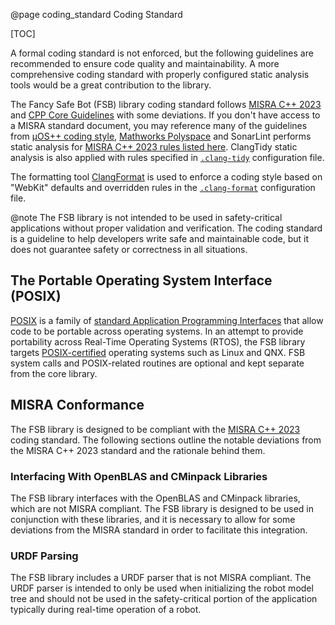 @page coding_standard Coding Standard

[TOC]

A formal coding standard is not enforced, but the following guidelines are recommended to ensure code quality and maintainability. A more comprehensive coding standard with properly configured static analysis tools would be a great contribution to the library.

The Fancy Safe Bot (FSB) library coding standard follows [MISRA C++ 2023](https://www.perforce.com/resources/qac/misra-c-cpp) and [CPP Core Guidelines](https://isocpp.github.io/CppCoreGuidelines/CppCoreGuidelines) with some deviations. If you don't have access to a MISRA standard document, you may reference many of the guidelines from [µOS++ coding style](https://micro-os-plus.github.io/develop/coding-style/), [Mathworks Polyspace](https://www.mathworks.com/help/bugfinder/misra-cpp-2023-rules-and-directives.html) and SonarLint performs static analysis for [MISRA C++ 2023 rules listed here](https://rules.sonarsource.com/cpp/tag/misra-c++2023/).  ClangTidy static analysis is also applied with rules specified in [`.clang-tidy`](../../.clang-format) configuration file. 

The formatting tool [ClangFormat](https://clang.llvm.org/docs/ClangFormat.html) is used to enforce a coding style based on "WebKit" defaults and overridden rules in the [`.clang-format`](../../.clang-format) configuration file.

@note
The FSB library is not intended to be used in safety-critical applications without proper validation and verification. The coding standard is a guideline to help developers write safe and maintainable code, but it does not guarantee safety or correctness in all situations.

## The Portable Operating System Interface (POSIX)

[POSIX](https://en.wikipedia.org/wiki/POSIX) is a family of [standard Application Programming Interfaces](https://standards.ieee.org/ieee/1003.1/7700/) that allow code to be portable across operating systems. In an attempt to provide portability across Real-Time Operating Systems (RTOS), the FSB library targets [POSIX-certified](https://posix.opengroup.org/) operating systems such as Linux and QNX. FSB system calls and POSIX-related routines are optional and kept separate from the core library.

## MISRA Conformance

The FSB library is designed to be compliant with the [MISRA C++ 2023](https://www.perforce.com/resources/qac/misra-c-cpp) coding standard. The following sections outline the notable deviations from the MISRA C++ 2023 standard and the rationale behind them.

### Interfacing With OpenBLAS and CMinpack Libraries

The FSB library interfaces with the OpenBLAS and CMinpack libraries, which are not MISRA compliant. The FSB library is designed to be used in conjunction with these libraries, and it is necessary to allow for some deviations from the MISRA standard in order to facilitate this integration.

### URDF Parsing

The FSB library includes a URDF parser that is not MISRA compliant. The URDF parser is intended to only be used when initializing the robot model tree and should not be used in the safety-critical portion of the application typically during real-time operation of a robot.

